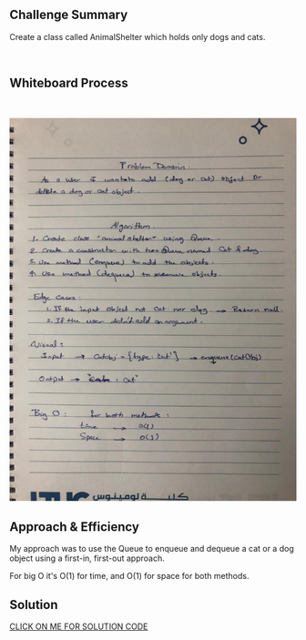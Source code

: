 ## Challenge Summary

Create a class called AnimalShelter which holds only dogs and cats. 

<br>

## Whiteboard Process

<br>

![img](./img/fifoAnimal.jpeg)
<br>


## Approach & Efficiency

My approach was to use the Queue to enqueue and dequeue a cat or a dog object using a first-in, first-out approach. 

For big O it's O(1) for time, and O(1) for space for both methods.
<br>

## Solution

[CLICK ON ME FOR SOLUTION CODE](fifo-animal-shelter.js)